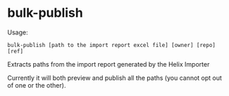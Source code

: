 # bulk-publish

Usage:
```
bulk-publish [path to the import report excel file] [owner] [repo] [ref]
```

Extracts paths from the import report generated by the Helix Importer

Currently it will both preview and publish all the paths (you cannot opt out of one or the other).
